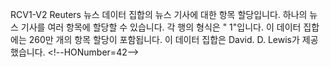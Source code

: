 ﻿RCV1-V2 Reuters 뉴스 데이터 집합의 뉴스 기사에 대한 항목 할당입니다. 하나의 뉴스 기사를 여러 항목에 할당할 수 있습니다. 각 행의 형식은 "<topic name> <document id> 1"입니다. 이 데이터 집합에는 260만 개의 항목 할당이 포함됩니다. 이 데이터 집합은 David. D. Lewis가 제공했습니다.
\<!--HONumber=42-->
